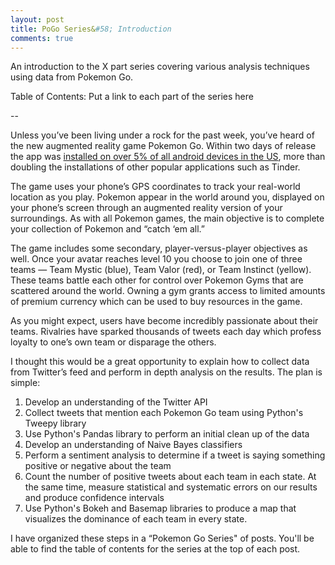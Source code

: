 ```yaml
---
layout: post
title: PoGo Series&#58; Introduction
comments: true
---
```


An introduction to the X part series covering various analysis techniques using data from Pokemon Go.

<!--more-->

Table of Contents:
Put a link to each part of the series here


--

Unless you’ve been living under a rock for the past week, you’ve heard of the new augmented reality game Pokemon Go.  Within two days of release the app was [installed on over 5% of all android devices in the US](https://www.similarweb.com/blog/pokemon-go), more than doubling the installations of other popular applications such as Tinder.  

The game uses your phone’s GPS coordinates to track your real-world location as you play.  Pokemon appear in the world around you, displayed on your phone’s screen through an augmented reality version of your surroundings.
As with all Pokemon games, the main objective is to complete your collection of Pokemon and “catch ‘em all.”  

The game includes some secondary, player-versus-player objectives as well.  Once your avatar reaches level 10 you choose to join one of three teams — Team Mystic (blue), Team Valor (red), or Team Instinct (yellow).  These teams battle each other for control over Pokemon Gyms that are scattered around the world.  Owning a gym grants access to limited amounts of premium currency which can be used to buy resources in the game.

As you might expect, users have become incredibly passionate about their teams.  Rivalries have sparked thousands of tweets each day which profess loyalty to one’s own team or disparage the others.
 
I thought this would be a great opportunity to explain how to collect data from Twitter’s feed and perform in depth analysis on the results.  The plan is simple:

1. Develop an understanding of the Twitter API 
2. Collect tweets that mention each Pokemon Go team using Python's Tweepy library
3. Use Python's Pandas library to perform an initial clean up of the data
4. Develop an understanding of Naive Bayes classifiers
5. Perform a sentiment analysis to determine if a tweet is saying something positive or negative about the team
6. Count the number of positive tweets about each team in each state.  At the same time, measure statistical and systematic errors on our results and produce confidence intervals
7. Use Python's Bokeh and Basemap libraries to produce a map that visualizes the dominance of each team in every state.  

I have organized these steps in a “Pokemon Go Series" of posts.  You'll be able to find the table of contents for the series at the top of each post.

